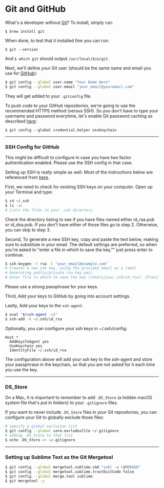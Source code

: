# Git and GitHub

What's a developer without [Git](http://git-scm.com/)? To install, simply run:

    $ brew install git

When done, to test that it installed fine you can run:

    $ git --version

And `$ which git` should output `/usr/local/bin/git`.

Next, we'll define your Git user (should be the same name and email you use for [GitHub](https://github.com/)):

```sh
$ git config --global user.name "Your Name Here"
$ git config --global user.email "your_email@youremail.com"
```

They will get added to your `.gitconfig` file.

To push code to your GitHub repositories, we're going to use the recommended HTTPS method (versus SSH). So you don't have to type your username and password everytime, let's enable Git password caching as described [here](https://help.github.com/articles/set-up-git):

    $ git config --global credential.helper osxkeychain

- - -

### SSH Config for GitHub
This might be difficult to configure in case you have two factor authentication enabled. Please use the SSH config in that case.

Setting up SSH is really simple as well. Most of the instructions below are referenced from [here](https://help.github.com/articles/generating-ssh-keys).

First, we need to check for existing SSH keys on your computer. Open up your Terminal and type:

```sh
$ cd ~/.ssh
$ ls -al
# Lists the files in your .ssh directory
```

Check the directory listing to see if you have files named either id_rsa.pub or id_dsa.pub. If you don't have either of those files go to step 2. Otherwise, you can skip to step 3.

Second, To generate a new SSH key, copy and paste the text below, making sure to substitute in your email. The default settings are preferred, so when you're asked to "enter a file in which to save the key,"" just press enter to continue.

```sh
$ ssh-keygen -t rsa -C "your_email@example.com"
# Creates a new ssh key, using the provided email as a label
# Generating public/private rsa key pair.
# Enter file in which to save the key (/Users/you/.ssh/id_rsa): [Press enter]
```

Please use a strong passphrase for your keys.

Third, Add your keys to GitHub by going into account settings.

Lastly, Add your keys to the `ssh-agent`:

```sh
$ eval "$(ssh-agent -s)"
$ ssh-add -K ~/.ssh/id_rsa
```

Optionally, you can configure your ssh keys in ~/.ssh/config:

```
Host *
  AddKeysToAgent yes
  UseKeychain yes
  IdentityFile ~/.ssh/id_rsa
```

The configuration above will add your ssh key to the ssh-agent and store your passphrase in the keychain, so that you are not asked for it each time you use the key.

- - -

### DS_Store
On a Mac, it is important to remember to add `.DS_Store` (a hidden macOS system file that's put in folders) to your `.gitignore` files.

If you want to never include `.DS_Store` files in your Git repositories, you can configure your Git to globally exclude those files:

```sh
# specify a global exclusion list
$ git config --global core.excludesfile ~/.gitignore
# adding .DS_Store to that list
$ echo .DS_Store >> ~/.gitignore
```

- - -

### Setting up Sublime Text as the Git Mergetool

```sh
$ git config --global mergetool.sublime.cmd "subl -w \$MERGED"
$ git config --global mergetool.sublime.trustExitCode false
$ git config --global merge.tool sublime
$ git mergetool -y
```
